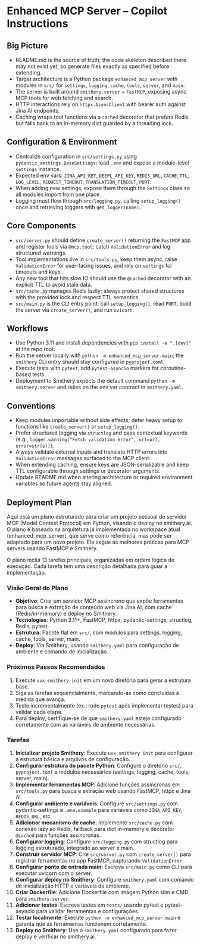 # Enhanced MCP Server – Copilot Instructions

## Big Picture
- README.md is the source of truth; the code skeleton described there may not exist yet, so generate files exactly as specified before extending.
- Target architecture is a Python package `enhanced_mcp_server` with modules in `src/` for `settings`, `logging`, `cache`, `tools`, `server`, and `main`.
- The server is built around `smithery.server` + `FastMCP`, exposing async MCP tools for web fetching and search.
- HTTP interactions rely on `httpx.AsyncClient` with bearer auth against Jina AI endpoints.
- Caching wraps tool functions via a `cached` decorator that prefers Redis but falls back to an in-memory dict guarded by a threading lock.

## Configuration & Environment
- Centralize configuration in `src/settings.py` using `pydantic_settings.BaseSettings`; load `.env` and expose a module-level `settings` instance.
- Expected env vars: `JINA_API_KEY`, `DEEPL_API_KEY`, `REDIS_URL`, `CACHE_TTL`, `LOG_LEVEL`, `REQUEST_TIMEOUT`, `TRANSLATION_TIMEOUT`, `PORT`.
- When adding new settings, expose them through the `Settings` class so all modules import from one place.
- Logging must flow through `src/logging.py`, calling `setup_logging()` once and retrieving loggers with `get_logger(name)`.

## Core Components
- `src/server.py` should define `create_server()` returning the `FastMCP` app and register tools via `@mcp.tool`; catch `ValidationError` and log structured warnings.
- Tool implementations live in `src/tools.py`; keep them async, raise `ValidationError` for user-facing issues, and rely on `settings` for timeouts and keys.
- Any new tool that hits slow IO should use the `@cached` decorator with an explicit TTL to avoid stale data.
- `src/cache.py` manages Redis lazily; always protect shared structures with the provided lock and respect TTL semantics.
- `src/main.py` is the CLI entry point: call `setup_logging()`, read `PORT`, build the server via `create_server()`, and run `uvicorn`.

## Workflows
- Use Python 3.11 and install dependencies with `pip install -e ".[dev]"` at the repo root.
- Run the server locally with `python -m enhanced_mcp_server.main`; the `smithery` CLI entry should stay configured in `pyproject.toml`.
- Execute tests with `pytest`; add `pytest-asyncio` markers for coroutine-based tests.
- Deployment to Smithery expects the default command `python -m smithery.server` and relies on the env var contract in `smithery.yaml`.

## Conventions
- Keep modules importable without side effects; defer heavy setup to functions like `create_server()` or `setup_logging()`.
- Prefer structured logging via `structlog` and pass contextual keywords (e.g., `logger.warning("Fetch validation error", url=url, error=str(e))`).
- Always validate external inputs and translate HTTP errors into `ValidationError` messages surfaced to the MCP client.
- When extending caching, ensure keys are JSON-serializable and keep TTL configurable through settings or decorator arguments.
- Update README.md when altering architecture or required environment variables so future agents stay aligned.

## Deployment Plan
Aqui está um plano estruturado para criar um projeto pessoal de servidor MCP (Model Context Protocol) em Python, visando o deploy no smithery.ai. O plano é baseado na arquitetura já implementada no workspace atual (enhanced_mcp_server), que serve como referência, mas pode ser adaptado para um novo projeto. Ele segue as melhores práticas para MCP servers usando FastMCP e Smithery.

O plano inclui 13 tarefas principais, organizadas em ordem lógica de execução. Cada tarefa tem uma descrição detalhada para guiar a implementação.

### Visão Geral do Plano
- **Objetivo**: Criar um servidor MCP assíncrono que expõe ferramentas para busca e extração de conteúdo web via Jina AI, com cache (Redis/in-memory) e deploy no Smithery.
- **Tecnologias**: Python 3.11+, FastMCP, httpx, pydantic-settings, structlog, Redis, pytest.
- **Estrutura**: Pacote flat em `src/`, com módulos para settings, logging, cache, tools, server, main.
- **Deploy**: Via Smithery, usando `smithery.yaml` para configuração de ambiente e comando de inicialização.

### Próximos Passos Recomendados
1. Execute `uvx smithery init` em um novo diretório para gerar a estrutura base.
2. Siga as tarefas sequencialmente, marcando-as como concluídas à medida que avança.
3. Teste incrementalmente (ex.: rode `pytest` após implementar testes) para validar cada etapa.
4. Para deploy, certifique-se de que `smithery.yaml` esteja configurado corretamente com as variáveis de ambiente necessárias.

### Tarefas
1. **Inicializar projeto Smithery**: Execute `uvx smithery init` para configurar a estrutura básica e arquivos de configuração.
2. **Configurar estrutura do pacote Python**: Configure o diretório `src/`, `pyproject.toml` e módulos necessários (settings, logging, cache, tools, server, main).
3. **Implementar ferramentas MCP**: Adicione funções assíncronas em `src/tools.py` para busca e extração web usando FastMCP, httpx e Jina AI.
4. **Configurar ambiente e variáveis**: Configure `src/settings.py` com pydantic-settings e `.env.example` para variáveis como `JINA_API_KEY`, `REDIS_URL`, etc.
5. **Adicionar mecanismo de cache**: Implemente `src/cache.py` com conexão lazy ao Redis, fallback para dict in-memory e decorator `@cached` para funções assíncronas.
6. **Configurar logging**: Configure `src/logging.py` com structlog para logging estruturado, integrado ao server e main.
7. **Construir servidor MCP**: Crie `src/server.py` com `create_server()` para registrar ferramentas no app FastMCP, capturando `ValidationError`.
8. **Configurar ponto de entrada main**: Escreva `src/main.py` como CLI para executar uvicorn com o server.
9. **Configurar deploy no Smithery**: Configure `smithery.yaml` com comando de inicialização HTTP e variáveis de ambiente.
10. **Criar Dockerfile**: Adicione Dockerfile com imagem Python slim e CMD para `smithery.server`.
11. **Adicionar testes**: Escreva testes em `tests/` usando pytest e pytest-asyncio para validar ferramentas e configurações.
12. **Testar localmente**: Execute `python -m enhanced_mcp_server.main` e garanta que as ferramentas funcionem corretamente.
13. **Deploy no Smithery**: Use o `smithery.yaml` configurado para fazer deploy e verificar no smithery.ai.
